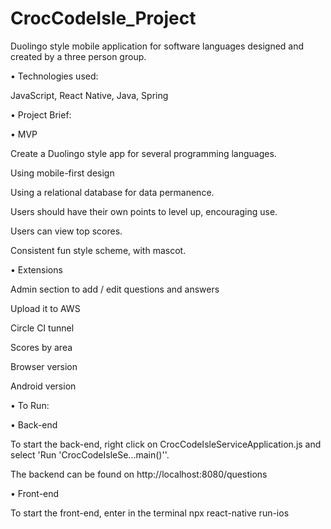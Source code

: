 # CrocCodeIsle_Project
Duolingo style mobile application for software languages designed and created by a three person group.

• Technologies used:

JavaScript, React Native, Java, Spring

• Project Brief:

• MVP

Create a Duolingo style app for several programming languages.

Using mobile-first design

Using a relational database for data permanence.

Users should have their own points to level up, encouraging use.

Users can view top scores.

Consistent fun style scheme, with mascot.

• Extensions

Admin section to add / edit questions and answers

Upload it to AWS

Circle CI tunnel

Scores by area

Browser version

Android version

• To Run:

• Back-end

To start the back-end, right click on CrocCodeIsleServiceApplication.js and select 'Run 'CrocCodeIsleSe...main()''.

The backend can be found on http://localhost:8080/questions

• Front-end

To start the front-end, enter in the terminal npx react-native run-ios


